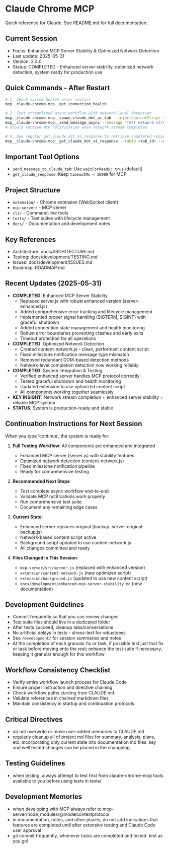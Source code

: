 # Claude Chrome MCP

Quick reference for Claude. See README.md for full documentation.

## Current Session
- Focus: Enhanced MCP Server Stability & Optimized Network Detection
- Last update: 2025-05-31  
- Version: 2.4.0
- Status: COMPLETED - Enhanced server stability, optimized network detection, system ready for production use

## Quick Commands - After Restart
```bash
# 1. Check system health after restart
mcp__claude-chrome-mcp__get_connection_health

# 2. Test streamlined async workflow with network-level detection
mcp__claude-chrome-mcp__spawn_claude_dot_ai_tab --injectContentScript true
mcp__claude-chrome-mcp__send_message_async --message "Test network stream detection: what's 7*8?"
# Should receive MCP notification when network stream completes

# 3. Use regular get_claude_dot_ai_response to retrieve completed response
mcp__claude-chrome-mcp__get_claude_dot_ai_response --tabId <tab_id> --waitForCompletion false
```

## Important Tool Options
- `send_message_to_claude_tab`: Use `waitForReady: true` (default)
- `get_claude_response`: Keep `timeoutMs < 30000` for MCP

## Project Structure
- `extension/` - Chrome extension (WebSocket client)
- `mcp-server/` - MCP server
- `cli/` - Command-line tools
- `tests/` - Test suites with lifecycle management
- `docs/` - Documentation and development notes

## Key References
- Architecture: docs/ARCHITECTURE.md
- Testing: docs/development/TESTING.md  
- Issues: docs/development/ISSUES.md
- Roadmap: ROADMAP.md

## Recent Updates (2025-05-31)
- **COMPLETED**: Enhanced MCP Server Stability
  - Replaced server.js with robust enhanced version (server-enhanced.js)
  - Added comprehensive error tracking and lifecycle management
  - Implemented proper signal handling (SIGTERM, SIGINT) with graceful shutdown
  - Added connection state management and health monitoring
  - Robust error boundaries preventing crashes and early exits
  - Timeout protection for all operations
- **COMPLETED**: Optimized Network Detection
  - Created content-network.js - clean, performant content script
  - Fixed milestone notification message type mismatch
  - Removed redundant DOM-based detection methods
  - Network-level completion detection now working reliably
- **COMPLETED**: System Integration & Testing
  - Verified enhanced server handles MCP protocol correctly
  - Tested graceful shutdown and health monitoring
  - Updated extension to use optimized content script
  - All components working together seamlessly
- **KEY INSIGHT**: Network stream completion + enhanced server stability = reliable MCP system
- **STATUS**: System is production-ready and stable

## Continuation Instructions for Next Session
When you type 'continue', the system is ready for:

1. **Full Testing Workflow**: All components are enhanced and integrated
   - Enhanced MCP server (server.js) with stability features
   - Optimized network detection (content-network.js) 
   - Fixed milestone notification pipeline
   - Ready for comprehensive testing

2. **Recommended Next Steps**:
   - Test complete async workflow end-to-end
   - Validate MCP notifications work properly
   - Run comprehensive test suite
   - Document any remaining edge cases

3. **Current State**:
   - Enhanced server replaces original (backup: server-original-backup.js)
   - Network-based content script active
   - Background script updated to use content-network.js
   - All changes committed and ready

4. **Files Changed in This Session**:
   - `mcp-server/src/server.js` (replaced with enhanced version)
   - `extension/content-network.js` (new optimized script)
   - `extension/background.js` (updated to use new content script)
   - `docs/development/enhanced-mcp-server-stability.md` (new documentation)

## Development Guidelines
- Commit frequently so that you can review changes
- Test suite files should live in a dedicated folder
- After tests succeed, cleanup tabs/conversations
- No artificial delays in tests - stress-test for robustness
- See `/development/` for session summaries and notes
- At the completion of each granular fix or task, if possible test just that fix or task before moving onto the rest; enhance the test suite if necessary, keeping it granular enough for this workflow

## Workflow Consistency Checklist
- Verify entire workflow launch process for Claude Code
- Ensure proper instruction and directive chaining
- Check workflow paths starting from CLAUDE.md
- Validate references in chained markdown files
- Maintain consistency in startup and continuation protocols

## Critical Directives
- do not overwrite or move user-added memories to CLAUDE.md
- regularly cleanup all of project md files for summary, analysis, plans, etc. incorporating only current state into documentation md files. key and well tested changes can be placed in the changelog

## Testing Guidelines
- when testing, always attempt to test first from claude-chrome-mcp tools available to you before using tests in tests/

## Development Memories
- when developing with MCP always refer to mcp-server/node_modules/@modelcontextprotocol
- in documentation, notes, and other places, do not add indications that features are completed until after extensive testing and Claude Code user approval
- git commit frequently, whenever tasks are completed and tested. test as you go!